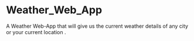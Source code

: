 # Weather_Web_App
A Weather Web-App that will give us the current weather details of any city or your current location .
